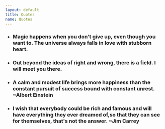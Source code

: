 ```yaml
---
layout: default
title: Quotes
name: Quotes
---
```

- ### Magic happens when you don't give up, even though you want to. The universe always falls in love with stubborn heart.
- ### Out beyond the ideas of right and wrong, there is a field. I will meet you there.
- ### A calm and modest life brings more happiness than the constant pursuit of success bound with constant unrest. ~Albert Einstein
- ### I wish that everybody could be rich and famous and will have everything they ever dreamed of,so that they can see for themselves, that's not the answer. ~Jim Carrey
